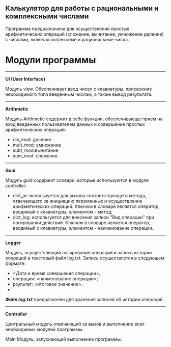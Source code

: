## Калькулятор для работы с рациональными и комплексными числами

Программа предназначена для осуществления простых арифметических операций (сложение, вычитание, умножение деление) с числами, включая коплексные и рациональные числа.

# Модули программы
___________________
**UI (User Interface)**

Модуль view. Обеспечивает ввод чисел с клавиатуры, присвоение необходимого типа введённым числам, а также вывод результата.
___________________
**Arithmetic**

Модуль Arithmetic содержит в себе функции, обеспечивающе прием на вход введенных пользователем данных и совершение простых арифметических операций:

- div_mod: деление
- mult_mod: умножение
- subt_mod:вычитание
- sum_mod: сложение.
___________________
**Guid**

Модуль guid содержит словари, которые используются в модуле controller:
- dict_ar: используется для вызова соответствующего метода, отвечающего за инициацию переменных и осуществление арифметических операций. Ключом в словаре является оператор, вводимый с клавиатуры, элементом - метод;
- dict_log: используется для внесения записи "Вид операции" при логировании действий. Ключом в словаре является оператор, вводимый с клавиатуры, элементом - наименование операции.
___________________
**Logger**

Модуль, осущестялющий логирование операций и запись истории операций в текстовый файл log.txt. Запись осуществлется в следующем формате:
- <Дата и время совершения операции>, 
- операция: <наименование операции>; 
- рзультат: <итоговое значение>.
- 
***Файл log.txt*** предназначен для хранения записей об истории операций.
___________________
**Controller**

Центральный модуль отвечающий за вызов и выполнение всех необходимых модулей программы.

Main
Модуль, запускающий выполнение программы.